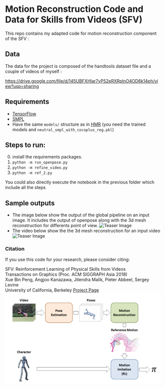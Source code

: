 # Motion Reconstruction Code and Data for Skills from Videos (SFV)

This repo contains my adapted code for motion reconstruction component of the SFV :

## Data

The data for the project is composed of the handtools dataset file and a couple of videos of myself :

https://drive.google.com/file/d/145UBFXHlar7yP52eRXRplnO4OD6k14ph/view?usp=sharing

## Requirements
- [TensorFlow](https://www.tensorflow.org/) 
- [SMPL](http://smpl.is.tue.mpg.de/)
- Have the same `models/` structure as in [HMR](https://github.com/akanazawa/hmr/) (you need the trained models and `neutral_smpl_with_cocoplus_reg.pkl`)

## Steps to run:
0. install the requirements packages.
1. `python -m run_openpose.py`
2. `python -m refine_video.py`
3. `python -m ref_2.py`

You could also directly execute the notebook in the previous folder which include all the steps

## Sample outputs
- The image below show the output of the global pipeline on an input image. It includes the output of openpose along with the 3d mesh reconstruction for differents point of view.
![Teaser Image](outputs/img.png)
- The video below show the the 3d mesh reconstruction for an input video
![Teaser Image](outputs/roue.gif)



### Citation
If you use this code for your research, please consider citing:

SFV: Reinforcement Learning of Physical Skills from Videos  
Transactions on Graphics (Proc. ACM SIGGRAPH Asia 2018)  
Xue Bin Peng, Angjoo Kanazawa, Jitendra Malik, Pieter Abbeel, Sergey Levine  
University of California, Berkeley
[Project Page](https://xbpeng.github.io/projects/SFV/index.html)
![Teaser Image](outputs/pipeline.png)
